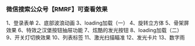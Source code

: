 ### 微信搜索公众号【RMRF】可查看效果

1、登录表单
2、底部波浪动画
3、loading加载（一）
4、旋转立方体
5、骨架屏效果
6、特效之汉堡按钮抽屉功能
7、炫酷的发光按钮
8、loading加载（二）
9、开关灯切换效果
10、列表标签
11、激光扫描瞄准
12、发光卡片
13、数字雨